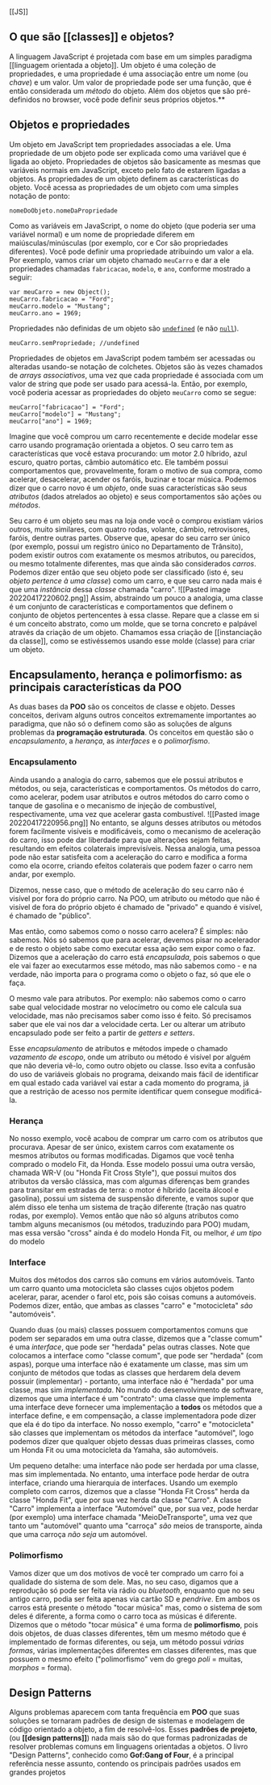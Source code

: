 [[JS]]
## O que são [[classes]] e objetos?

A linguagem JavaScript é projetada com base em um simples paradigma [[linguagem orientada a objeto]]. Um objeto é uma coleção de propriedades, e uma propriedade é uma associação entre um nome (ou _chave_) e um valor. Um valor de propriedade pode ser uma função, que é então considerada um _método_ do objeto. Além dos objetos que são pré-definidos no browser, você pode definir seus próprios objetos.**

## Objetos e propriedades
Um objeto em JavaScript tem propriedades associadas a ele. Uma propriedade de um objeto pode ser explicada como uma variável que é ligada ao objeto. Propriedades de objetos são basicamente as mesmas que variáveis normais em JavaScript, exceto pelo fato de estarem ligadas a objetos. As propriedades de um objeto definem as características do objeto. Você acessa as propriedades de um objeto com uma simples notação de ponto:

```
nomeDoObjeto.nomeDaPropriedade
```

Como as variáveis em JavaScript, o nome do objeto (que poderia ser uma variável normal) e um nome de propriedade diferem em maiúsculas/minúsculas (por exemplo, cor e Cor são propriedades diferentes). Você pode definir uma propriedade atribuindo um valor a ela. Por exemplo, vamos criar um objeto chamado `meuCarro` e dar a ele propriedades chamadas `fabricacao`, `modelo`, e `ano`, conforme mostrado a seguir:

```
var meuCarro = new Object();
meuCarro.fabricacao = "Ford";
meuCarro.modelo = "Mustang";
meuCarro.ano = 1969;
```

Propriedades não definidas de um objeto são [`undefined`](https://developer.mozilla.org/pt-BR/docs/Web/JavaScript/Reference/Global_Objects/undefined) (e não [`null`](https://developer.mozilla.org/pt-BR/docs/Web/JavaScript/Reference/Global_Objects/null)).

```
meuCarro.semPropriedade; //undefined
```

Propriedades de objetos em JavaScript podem também ser acessadas ou alteradas usando-se notação de colchetes. Objetos são às vezes chamados de _arrays associativos_, uma vez que cada propriedade é associada com um valor de string que pode ser usado para acessá-la. Então, por exemplo, você poderia acessar as propriedades do objeto `meuCarro` como se segue:

```
meuCarro["fabricacao"] = "Ford";
meuCarro["modelo"] = "Mustang";
meuCarro["ano"] = 1969;
```

Imagine que você comprou um carro recentemente e decide modelar esse carro usando programação orientada a objetos. O seu carro tem as características que você estava procurando: um motor 2.0 híbrido, azul escuro, quatro portas, câmbio automático etc. Ele também possui comportamentos que, provavelmente, foram o motivo de sua compra, como acelerar, desacelerar, acender os faróis, buzinar e tocar música. Podemos dizer que o carro novo é um _objeto_, onde suas características são seus _atributos_ (dados atrelados ao objeto) e seus comportamentos são ações ou _métodos_.

Seu carro é um objeto seu mas na loja onde você o comprou existiam vários outros, muito similares, com quatro rodas, volante, câmbio, retrovisores, faróis, dentre outras partes. Observe que, apesar do seu carro ser único (por exemplo, possui um registro único no Departamento de Trânsito), podem existir outros com exatamente os mesmos atributos, ou parecidos, ou mesmo totalmente diferentes, mas que ainda são considerados _carros_. Podemos dizer então que seu objeto pode ser classificado (isto é, seu _objeto pertence à uma classe_) como um carro, e que seu carro nada mais é que uma _instância_ dessa _classe_ chamada "carro".
![[Pasted image 20220417220602.png]]
Assim, abstraindo um pouco a analogia, uma classe é um conjunto de características e comportamentos que definem o conjunto de objetos pertencentes à essa classe. Repare que a classe em si é um conceito abstrato, como um molde, que se torna concreto e palpável através da criação de um objeto. Chamamos essa criação de [[instanciação da classe]], como se estivéssemos usando esse molde (classe) para criar um objeto.

## Encapsulamento, herança e polimorfismo: as principais características da POO

As duas bases da **POO** são os conceitos de classe e objeto. Desses conceitos, derivam alguns outros conceitos extremamente importantes ao paradigma, que não só o definem como são as soluções de alguns problemas da **programação estruturada**. Os conceitos em questão são o _encapsulamento_, a _herança_, as _interfaces_ e o _polimorfismo_.

### Encapsulamento

Ainda usando a analogia do carro, sabemos que ele possui atributos e métodos, ou seja, características e comportamentos. Os métodos do carro, como acelerar, podem usar atributos e outros métodos do carro como o tanque de gasolina e o mecanismo de injeção de combustível, respectivamente, uma vez que acelerar gasta combustível.
![[Pasted image 20220417220956.png]]
No entanto, se alguns desses atributos ou métodos forem facilmente visíveis e modificáveis, como o mecanismo de aceleração do carro, isso pode dar liberdade para que alterações sejam feitas, resultando em efeitos colaterais imprevisíveis. Nessa analogia, uma pessoa pode não estar satisfeita com a aceleração do carro e modifica a forma como ela ocorre, criando efeitos colaterais que podem fazer o carro nem andar, por exemplo.

Dizemos, nesse caso, que o método de aceleração do seu carro não é visível por fora do próprio carro. Na POO, um atributo ou método que não é visível de fora do próprio objeto é chamado de "privado" e quando é visível, é chamado de "público".

Mas então, como sabemos como o nosso carro acelera? É simples: não sabemos. Nós só sabemos que para acelerar, devemos pisar no acelerador e de resto o objeto sabe como executar essa ação sem expor como o faz. Dizemos que a aceleração do carro está _encapsulada_, pois sabemos o que ele vai fazer ao executarmos esse método, mas não sabemos como - e na verdade, não importa para o programa como o objeto o faz, só que ele o faça.

O mesmo vale para atributos. Por exemplo: não sabemos como o carro sabe qual velocidade mostrar no velocímetro ou como ele calcula sua velocidade, mas não precisamos saber como isso é feito. Só precisamos saber que ele vai nos dar a velocidade certa. Ler ou alterar um atributo encapsulado pode ser feito a partir de _getters e setters_.

Esse _encapsulamento_ de atributos e métodos impede o chamado _vazamento de escopo_, onde um atributo ou método é visível por alguém que não deveria vê-lo, como outro objeto ou classe. Isso evita a confusão do uso de variáveis globais no programa, deixando mais fácil de identificar em qual estado cada variável vai estar a cada momento do programa, já que a restrição de acesso nos permite identificar quem consegue modificá-la.
### Herança

No nosso exemplo, você acabou de comprar um carro com os atributos que procurava. Apesar de ser único, existem carros com exatamente os mesmos atributos ou formas modificadas. Digamos que você tenha comprado o modelo Fit, da Honda. Esse modelo possui uma outra versão, chamada WR-V (ou "Honda Fit Cross Style"), que possui muitos dos atributos da versão clássica, mas com algumas diferenças bem grandes para transitar em estradas de terra: o motor é híbrido (aceita álcool e gasolina), possui um sistema de suspensão diferente, e vamos supor que além disso ele tenha um sistema de tração diferente (tração nas quatro rodas, por exemplo). Vemos então que não só alguns atributos como tambm alguns mecanismos (ou métodos, traduzindo para POO) mudam, mas essa versão "cross" ainda é do modelo Honda Fit, ou melhor, _é um tipo_ do modelo

### Interface

Muitos dos métodos dos carros são comuns em vários automóveis. Tanto um carro quanto uma motocicleta são classes cujos objetos podem acelerar, parar, acender o farol etc, pois são coisas comuns a automóveis. Podemos dizer, então, que ambas as classes "carro" e "motocicleta" _são_ "automóveis".

Quando duas (ou mais) classes possuem comportamentos comuns que podem ser separados em uma outra classe, dizemos que a "classe comum" é uma _interface_, que pode ser "herdada" pelas outras classes. Note que colocamos a interface como "classe comum", que pode ser "herdada" (com aspas), porque uma interface não é exatamente um classe, mas sim um conjunto de métodos que todas as classes que herdarem dela devem possuir (implementar) - portanto, uma interface não é "herdada" por uma classe, mas sim _implementada_. No mundo do desenvolvimento de software, dizemos que uma interface é um "contrato": uma classe que implementa uma interface deve fornecer uma implementação a **todos** os métodos que a interface define, e em compensação, a classe implementadora pode dizer que ela é do tipo da interface. No nosso exemplo, "carro" e "motocicleta" são classes que implementam os métodos da interface "automóvel", logo podemos dizer que qualquer objeto dessas duas primeiras classes, como um Honda Fit ou uma motocicleta da Yamaha, são automóveis.

Um pequeno detalhe: uma interface não pode ser herdada por uma classe, mas sim implementada. No entanto, uma interface pode herdar de outra interface, criando uma hierarquia de interfaces. Usando um exemplo completo com carros, dizemos que a classe "Honda Fit Cross" herda da classe "Honda Fit", que por sua vez herda da classe "Carro". A classe "Carro" implementa a interface "Automóvel" que, por sua vez, pode herdar (por exemplo) uma interface chamada "MeioDeTransporte", uma vez que tanto um "automóvel" quanto uma "carroça" _são_ meios de transporte, ainda que uma carroça _não seja_ um automóvel.

### Polimorfismo

Vamos dizer que um dos motivos de você ter comprado um carro foi a qualidade do sistema de som dele. Mas, no seu caso, digamos que a reprodução só pode ser feita via rádio ou _bluetooth_, enquanto que no seu antigo carro, podia ser feita apenas via cartão SD e _pendrive_. Em ambos os carros está presente o método "tocar música" mas, como o sistema de som deles é diferente, a forma como o carro toca as músicas é diferente. Dizemos que o método "tocar música" é uma forma de **polimorfismo**, pois dois objetos, de duas classes diferentes, têm um mesmo método que é implementado de formas diferentes, ou seja, um método possui _várias formas_, várias implementações diferentes em classes diferentes, mas que possuem o mesmo efeito ("polimorfismo" vem do grego _poli_ = muitas, _morphos_ = forma).

## Design Patterns

Alguns problemas aparecem com tanta frequência em **POO** que suas soluções se tornaram padrões de design de sistemas e modelagem de código orientado a objeto, a fim de resolvê-los. Esses **padrões de projeto**, (ou **[[design patterns]]**) nada mais são do que formas padronizadas de resolver problemas comuns em linguagens orientadas a objetos. O livro "Design Patterns", conhecido como **Gof:Gang of Four**, é a principal referência nesse assunto, contendo os principais padrões usados em grandes projetos